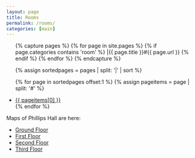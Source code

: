 ```yaml
---
layout: page
title: Rooms
permalink: /rooms/
categories: [main]
---
```


<ul>
{% capture pages %}
  {% for page in site.pages %}
	{% if page.categories contains 'room' %}
		|{{ page.title }}#{{ page.url }}
	{% endif %}
  {% endfor %}
{% endcapture %}

{% assign sortedpages = pages | split: '|' | sort %}

{% for page in sortedpages offset:1 %}
    {% assign pageitems = page | split: '#' %}
		<li>
			<a href="{{ site.baseurl }}{{ pageitems[1] }}">{{ pageitems[0] }}</a>
		</li>
{% endfor %}
</ul>

Maps of Phillips Hall are here:
<ul>
	<li><a href="{{site.baseurl}}/files/039-phillips_hall-gr.pdf">Ground Floor</li>
	<li><a href="{{site.baseurl}}/files/039-phillips_hall-01.pdf">First Floor</li>
	<li><a href="{{site.baseurl}}/files/039-phillips_hall-02.pdf">Second Floor</li>
	<li><a href="{{site.baseurl}}/files/039-phillips_hall-03.pdf">Third Floor</li>
	
</ul>

<!--
	{% for page in site.pages %}
		{% if page.title %}
			{% if page.categories contains 'material' %}
				<li>
					<a href="{{ page.url }}">{{ page.title }}</a>
				</li>
			{% endif %}
		{% endif %}
	{% endfor %}
-->